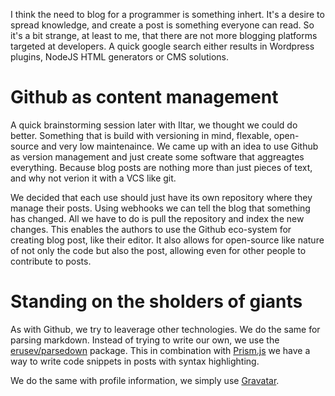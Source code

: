 I think the need to blog for a programmer is something inhert. It's a desire to spread knowledge, and create a post is something everyone can read. So it's a bit strange, at least to me, that there are not more blogging platforms targeted at developers. A quick google search either results in Wordpress plugins, NodeJS HTML generators or CMS solutions.

# Github as content management
A quick brainstorming session later with Iltar, we thought we could do better. Something that is build with versioning in mind, flexable, open-source and very low maintenaince. We came up with an idea to use Github as version management and just create some software that aggreagtes everything. Because blog posts are nothing more than just pieces of text, and why not verion it with a VCS like git.

We decided that each use should just have its own repository where they manage their posts. Using webhooks we can tell the blog that something has changed. All we have to do is pull the repository and index the new changes. This enables the authors to use the Github eco-system for creating blog post, like their editor. It also allows for open-source like nature of not only the code but also the post, allowing even for other people to contribute to posts.

# Standing on the sholders of giants
As with Github, we try to leaverage other technologies. We do the same for parsing markdown. Instead of trying to write our own, we use the [erusev/parsedown](https://github.com/erusev/parsedown) package. This in combination with [Prism.js](http://prismjs.com/) we have a way to write code snippets in posts with syntax highlighting.

We do the same with profile information, we simply use [Gravatar](https://gravatar.com/).
